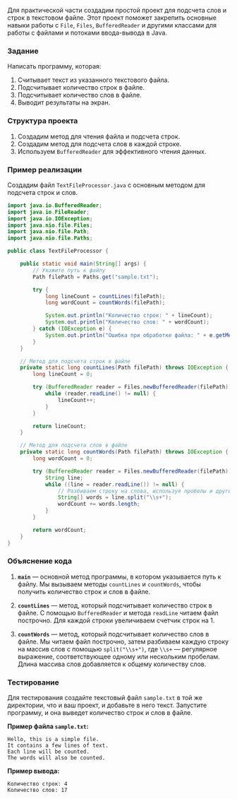 Для практической части создадим простой проект для подсчета слов и строк в текстовом файле. Этот проект поможет закрепить основные навыки работы с `File`, `Files`, `BufferedReader` и другими классами для работы с файлами и потоками ввода-вывода в Java.

### Задание

Написать программу, которая:

1. Считывает текст из указанного текстового файла.
2. Подсчитывает количество строк в файле.
3. Подсчитывает количество слов в файле.
4. Выводит результаты на экран.

### Структура проекта

1. Создадим метод для чтения файла и подсчета строк.
2. Создадим метод для подсчета слов в каждой строке.
3. Используем `BufferedReader` для эффективного чтения данных.

### Пример реализации

Создадим файл `TextFileProcessor.java` с основным методом для подсчета строк и слов.

```java
import java.io.BufferedReader;
import java.io.FileReader;
import java.io.IOException;
import java.nio.file.Files;
import java.nio.file.Path;
import java.nio.file.Paths;

public class TextFileProcessor {

    public static void main(String[] args) {
        // Укажите путь к файлу
        Path filePath = Paths.get("sample.txt");

        try {
            long lineCount = countLines(filePath);
            long wordCount = countWords(filePath);

            System.out.println("Количество строк: " + lineCount);
            System.out.println("Количество слов: " + wordCount);
        } catch (IOException e) {
            System.out.println("Ошибка при обработке файла: " + e.getMessage());
        }
    }

    // Метод для подсчета строк в файле
    private static long countLines(Path filePath) throws IOException {
        long lineCount = 0;

        try (BufferedReader reader = Files.newBufferedReader(filePath)) {
            while (reader.readLine() != null) {
                lineCount++;
            }
        }

        return lineCount;
    }

    // Метод для подсчета слов в файле
    private static long countWords(Path filePath) throws IOException {
        long wordCount = 0;

        try (BufferedReader reader = Files.newBufferedReader(filePath)) {
            String line;
            while ((line = reader.readLine()) != null) {
                // Разбиваем строку на слова, используя пробелы и другие разделители
                String[] words = line.split("\\s+");
                wordCount += words.length;
            }
        }

        return wordCount;
    }
}
```

### Объяснение кода

1. **`main`** — основной метод программы, в котором указывается путь к файлу. Мы вызываем методы `countLines` и `countWords`, чтобы получить количество строк и слов в файле.

2. **`countLines`** — метод, который подсчитывает количество строк в файле. С помощью `BufferedReader` и метода `readLine` читаем файл построчно. Для каждой строки увеличиваем счетчик строк на 1.

3. **`countWords`** — метод, который подсчитывает количество слов в файле. Мы читаем файл построчно, затем разбиваем каждую строку на массив слов с помощью `split("\\s+")`, где `\\s+` — регулярное выражение, соответствующее одному или нескольким пробелам. Длина массива слов добавляется к общему количеству слов.

### Тестирование

Для тестирования создайте текстовый файл `sample.txt` в той же директории, что и ваш проект, и добавьте в него текст. Запустите программу, и она выведет количество строк и слов в файле.

**Пример файла `sample.txt`:**
```
Hello, this is a simple file.
It contains a few lines of text.
Each line will be counted.
The words will also be counted.
```

**Пример вывода:**
```
Количество строк: 4
Количество слов: 17
```
